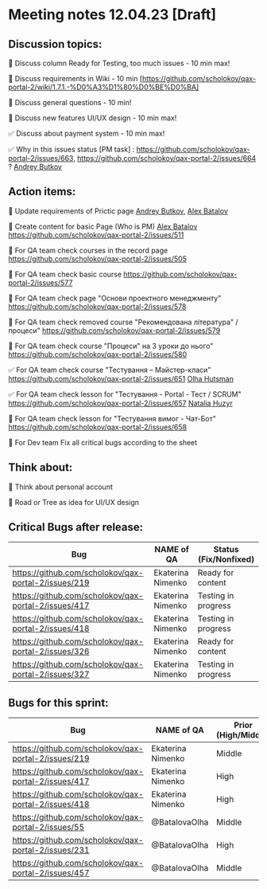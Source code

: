 # Meeting notes 12.04.23 [Draft] 

## Discussion topics: 

:black_square_button: Discuss column Ready for Testing, too much issues  - 10 min max! 

:black_square_button: Discuss requirements in Wiki - 10 min  [https://github.com/scholokov/qax-portal-2/wiki/1.7.1.-%D0%A3%D1%80%D0%BE%D0%BA] 

:black_square_button: Discuss general questions - 10 min! 

:black_square_button: Discuss new features UI/UX design - 10 min max!  

:white_check_mark:  Discuss about payment system - 10 min max!  

:white_check_mark: Why in this issues status [PM task] : https://github.com/scholokov/qax-portal-2/issues/663, https://github.com/scholokov/qax-portal-2/issues/664 ? [Andrey Butkov](https://github.com/ButKoff)

## Action items:

:black_square_button: Update requirements of Prictic page [Andrey Butkov](https://github.com/ButKoff), [Alex Batalov](https://github.com/ABatalov)  

:black_square_button: Create content for basic Page (Who is PM)  [Alex Batalov](https://github.com/ABatalov) https://github.com/scholokov/qax-portal-2/issues/511

:black_square_button: For QA team check courses in the record page https://github.com/scholokov/qax-portal-2/issues/505  

:black_square_button: For QA team check basic course https://github.com/scholokov/qax-portal-2/issues/577 

:black_square_button: For QA team check page "Основи проектного менеджменту" https://github.com/scholokov/qax-portal-2/issues/578 

:black_square_button: For QA team check removed course "Рекомендована література" / процеси" https://github.com/scholokov/qax-portal-2/issues/579 

:black_square_button: For QA team check course "Процеси" на 3 уроки до нього" https://github.com/scholokov/qax-portal-2/issues/580 

:white_check_mark: For QA team check course "Тестування – Майстер-класи" https://github.com/scholokov/qax-portal-2/issues/651 [Olha Hutsman](https://github.com/OlhaHutsman)

:white_check_mark: For QA team check lesson for "Тестування - Portal - Тест / SCRUM" https://github.com/scholokov/qax-portal-2/issues/657 [Natalia Huzyr](https://github.com/GNatala)

:black_square_button: For QA team check lesson for "Тестування вимог - Чат-Бот" https://github.com/scholokov/qax-portal-2/issues/658 

:black_square_button: For Dev team Fix all critical bugs according to the sheet  

## Think about:  

:black_square_button: Think about personal account 

:black_square_button: Road or Tree as idea for UI/UX design   


## Critical Bugs after release:  

| Bug                |   NAME of QA   | Status (Fix/Nonfixed) |
|---------------------|---------|------| 
|https://github.com/scholokov/qax-portal-2/issues/219|Ekaterina Nimenko |  Ready for content |
|https://github.com/scholokov/qax-portal-2/issues/417|Ekaterina Nimenko | Testing in progress|
|https://github.com/scholokov/qax-portal-2/issues/418|Ekaterina Nimenko | Testing in progress | 
|https://github.com/scholokov/qax-portal-2/issues/326|Ekaterina Nimenko | Ready for content |
|https://github.com/scholokov/qax-portal-2/issues/327|Ekaterina Nimenko |Testing in progress |  

## Bugs for this sprint: 
| Bug                |   NAME of QA   | Prior (High/Middle)|Status  |
|--------------------|----------------|----------| -------------|
| https://github.com/scholokov/qax-portal-2/issues/219|Ekaterina Nimenko| Middle  | Ready for content | 
| https://github.com/scholokov/qax-portal-2/issues/417|Ekaterina Nimenko| High    | Testing in progress |
| https://github.com/scholokov/qax-portal-2/issues/418|Ekaterina Nimenko| High    | Testing in progress|
| https://github.com/scholokov/qax-portal-2/issues/55 |@BatalovaOlha| Middle  | Ready for documentation |
| https://github.com/scholokov/qax-portal-2/issues/231|@BatalovaOlha| High    | Ready for review |
| https://github.com/scholokov/qax-portal-2/issues/457|@BatalovaOlha| Middle  | Ready for documentation |
